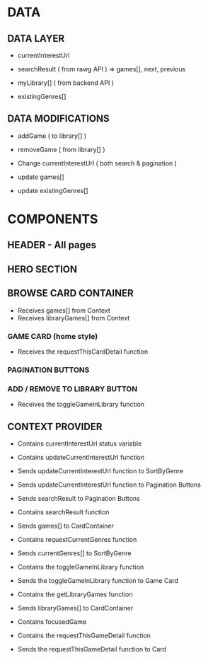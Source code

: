 # DATA

## DATA LAYER

- currentInterestUrl

- searchResult ( from rawg API ) => games[], next, previous

- myLibrary[] ( from backend API )

- existingGenres[]

## DATA MODIFICATIONS

- addGame ( to library[] )

- removeGame ( from library[] )

- Change currentInterestUrl ( both search & pagination )

- update games[]

- update existingGenres[]

# COMPONENTS

## HEADER - All pages

## HERO SECTION

## BROWSE CARD CONTAINER

- Receives games[] from Context
- Receives libraryGames[] from Context

### GAME CARD (home style)

- Receives the requestThisCardDetail function

### PAGINATION BUTTONS

### ADD / REMOVE TO LIBRARY BUTTON

- Receives the toggleGameInLibrary function

## CONTEXT PROVIDER

- Contains currentInterestUrl status variable

- Contains updateCurrentInterestUrl function
- Sends updateCurrentInterestUrl function to SortByGenre

- Sends updateCurrentInterestUrl function to Pagination Buttons
- Sends searchResult to Pagination Buttons

- Contains searchResult function
- Sends games[] to CardContainer

- Contains requestCurrentGenres function
- Sends currentGenres[] to SortByGenre

- Contains the toggleGameInLibrary function
- Sends the toggleGameInLibrary function to Game Card

- Contains the getLibraryGames function
- Sends libraryGames[] to CardContainer

- Contains focusedGame
- Contains the requestThisGameDetail function
- Sends the requestThisGameDetail function to Card
